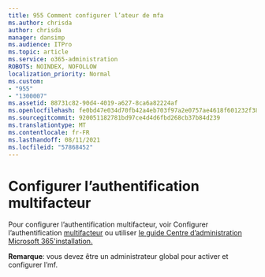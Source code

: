 ```yaml
---
title: 955 Comment configurer l’ateur de mfa
ms.author: chrisda
author: chrisda
manager: dansimp
ms.audience: ITPro
ms.topic: article
ms.service: o365-administration
ROBOTS: NOINDEX, NOFOLLOW
localization_priority: Normal
ms.custom:
- "955"
- "1300007"
ms.assetid: 88731c82-90d4-4019-a627-8ca6a82224af
ms.openlocfilehash: fe0bd47e034d70fb42a4eb703f97a2e0757ae4618f601232f385346954389f86
ms.sourcegitcommit: 920051182781bd97ce4d4d6fbd268cb37b84d239
ms.translationtype: MT
ms.contentlocale: fr-FR
ms.lasthandoff: 08/11/2021
ms.locfileid: "57868452"
---
```

# <a name="configure-multifactor-authentication"></a>Configurer l’authentification multifacteur

Pour configurer l’authentification multifacteur, voir Configurer l’authentification [multifacteur](https://docs.microsoft.com/microsoft-365/admin/security-and-compliance/set-up-multi-factor-authentication) ou utiliser [le guide Centre d’administration Microsoft 365'installation.](https://admin.microsoft.com/AdminPortal/Home?ref=/modernonboarding/mfasetupguide)

**Remarque**: vous devez être un administrateur global pour activer et configurer l’mf.
